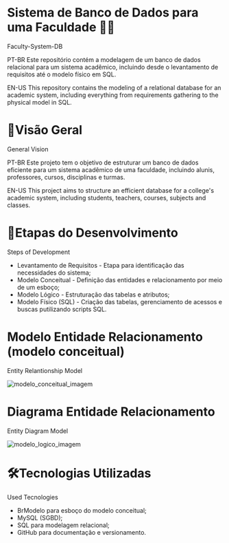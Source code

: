 # Sistema de Banco de Dados para uma Faculdade 🏦🎲
Faculty-System-DB

PT-BR
Este repositório contém a modelagem de um banco de dados relacional para um sistema acadêmico, incluindo desde o levantamento de requisitos até o modelo físico em SQL.

EN-US
This repository contains the modeling of a relational database for an academic system, including everything from requirements gathering to the physical model in SQL.

# 📌Visão Geral
General Vision

PT-BR
Este projeto tem o objetivo de estruturar um banco de dados eficiente para um sistema acadêmico de uma faculdade, incluindo alunis, professores, cursos, disciplinas e turmas.

EN-US
This project aims to structure an efficient database for a college's academic system, including students, teachers, courses, subjects and classes.

# 👣Etapas do Desenvolvimento
Steps of Development

- Levantamento de Requisitos - Etapa para identificação das necessidades do sistema;
- Modelo Conceitual - Definição das entidades e relacionamento por meio de um esboço;
- Modelo Lógico - Estruturação das tabelas e atributos;
- Modelo Físico (SQL) - Criação das tabelas, gerenciamento de acessos e buscas putilizando scripts SQL.

# Modelo Entidade Relacionamento (modelo conceitual)
Entity Relantionship Model

![modelo_conceitual_imagem](https://github.com/user-attachments/assets/3acc05ac-f020-48b9-ba7a-aa8fec8d3c23)

# Diagrama Entidade Relacionamento
Entity Diagram Model

![modelo_logico_imagem](https://github.com/user-attachments/assets/bf037910-db70-4269-be93-807a7adec1b8)

# 🛠️Tecnologias Utilizadas
Used Tecnologies

- BrModelo para esboço do modelo conceitual;
- MySQL (SGBD);
- SQL para modelagem relacional;
- GitHub para documentação e versionamento.
